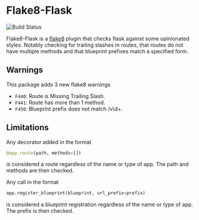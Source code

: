 # Flake8-Flask

![Build Status](https://travis-ci.org/pgjones/flake8-flask.png?branch=master)

Flake8-Flask is a [flake8](http://flake8.readthedocs.org/en/latest/)
plugin that checks flask against some opinionated styles. Notably
checking for trailing slashes in routes, that routes do not have
multiple methods and that blueprint prefixes match a specified form.

## Warnings

This package adds 3 new flake8 warnings
 - `F440`: Route is Missing Trailing Slash.
 - `F441`: Route has more than 1 method.
 - `F450`: Blueprint prefix does not match /v\d+.

## Limitations

Any decorator added in the format

```python
@app.route(path, methods=[])
```

is considered a route regardless of the name or type of app. The path
and methods are then checked.

Any call in the format

```python
app.register_blueprint(blueprint, url_prefix=prefix)
```

is considered a blueprint registration regardless of the name or type
of app. The prefix is then checked.
